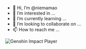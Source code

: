- 👋 Hi, I’m @niemamao
- 👀 I’m interested in ...
- 🌱 I’m currently learning ...
- 💞️ I’m looking to collaborate on ...
- 📫 How to reach me ...

<!---
niemamao/niemamao is a ✨ special ✨ repository because its `README.md` (this file) appears on your GitHub profile.
You can click the Preview link to take a look at your changes.
--->

![Genshin Impact Player](https://genshin-card.getloli.com/rand/164720095.png)
